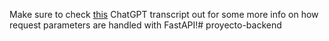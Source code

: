 Make sure to check [this](https://chatgpt.com/share/3356b046-7412-4ba8-b179-2be7fc852580) ChatGPT transcript out for some more info on how request parameters are handled with FastAPI!# proyecto-backend
